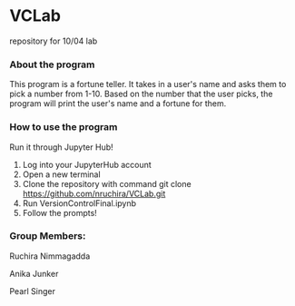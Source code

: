 # VCLab
repository for 10/04 lab


### About the program
This program is a fortune teller. It takes in a user's name and asks them to pick a number from 1-10. Based on the number that the user picks, the program will print the user's name and a fortune for them. 

### How to use the program

Run it through Jupyter Hub!
1. Log into your JupyterHub account
2. Open a new terminal
3. Clone the repository with command git clone https://github.com/nruchira/VCLab.git
4. Run VersionControlFinal.ipynb
5. Follow the prompts!

### Group Members:

Ruchira Nimmagadda

Anika Junker

Pearl Singer